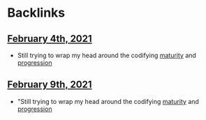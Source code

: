 
# Backlinks
## [February 4th, 2021](<February 4th, 2021.md>)
- Still trying to wrap my head around the codifying [maturity](<maturity.md>) and [progression](<progression.md>)

## [February 9th, 2021](<February 9th, 2021.md>)
- "Still trying to wrap my head around the codifying [maturity](<maturity.md>) and [progression](<progression.md>)


